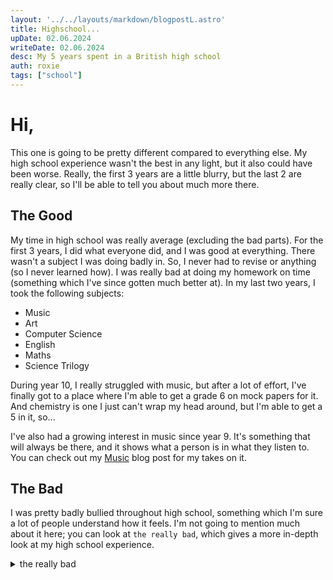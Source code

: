 ```yaml
---
layout: '../../layouts/markdown/blogpostL.astro'
title: Highschool...
upDate: 02.06.2024
writeDate: 02.06.2024
desc: My 5 years spent in a British high school
auth: roxie
tags: ["school"]
---
```


# Hi,
This one is going to be pretty different compared to everything else. My high school experience wasn't the best in any light, but it also could have been worse. Really, the first 3 years are a little blurry, but the last 2 are really clear, so I'll be able to tell you about much more there.

## The Good
My time in high school was really average (excluding the bad parts). For the first 3 years, I did what everyone did, and I was good at everything. There wasn't a subject I was doing badly in. So, I never had to revise or anything (so I never learned how). I was really bad at doing my homework on time (something which I've since gotten much better at). In my last two years, I took the following subjects:
- Music
- Art
- Computer Science
- English
- Maths
- Science Trilogy

During year 10, I really struggled with music, but after a lot of effort, I've finally got to a place where I'm able to get a grade 6 on mock papers for it. And chemistry is one I just can't wrap my head around, but I'm able to get a 5 in it, so...

I've also had a growing interest in music since year 9. It's something that will always be there, and it shows what a person is in what they listen to. You can check out my [Music](https://roxcelic.love/posts/post0002/) blog post for my takes on it.

## The Bad
I was pretty badly bullied throughout high school, something which I'm sure a lot of people understand how it feels. I'm not going to mention much about it here; you can look at `the really bad`, which gives a more in-depth look at my high school experience.

<details>
    <code>tw-assault</code>
    <summary>the really bad</summary>
    <h4>Year 7 (2019-2020)</h4>
    <p>I started year 7 with 2 'friends' from my primary. I remember I fell out with them over some silly reason, but I can't actually remember it, so my first few terms of year 7 I spent alone. Thankfully, I did make friends later in the year, and they're still my friends now. I think I'm pretty lucky to have them, really, and I can't think of anyone else I'd rather have spent my time with. Then, of course, lockdown struck.</p>
    <h4>Year 8 (2020-2021)</h4>
    <p>Year 8 was spent mostly in lockdown if I remember correctly, with it ending just at the very end of the school year. I got really into the Dream SMP during this time, I think (for anyone wondering, I watched Tubbo, Technoblade, and Ranboo). I also really enjoyed Jaiden Animations, Lovejoy, Wilbur Soot, and Chippy Gaming.</p>
    <h4>Year 9 (2021-2022)</h4>
    <p>During year 9, I started to look at myself and try and figure out who I was a bit more than any other year. I started to lean into being a bit more 'girly' with how I dress and act (this is probably what caused most of my issues later), and at the end of the year, I had a large falling out with my friends which led me to try and be more 'liked' and popular. I cut my hair really short (and omg, I was so stupid, bad idea, bad idea). During the summer break of this year is when I met some people that I would regard as amazing and were a really positive influence on me.</p>
    <h4>Year 10 (2022-2023)</h4>
    <p>This is the year when I think everything went wrong for me. It turns out during one of the breaks early in the year, I was being stalked while on a trip out with one of my old friends after we made up again (I think at this point there was maybe something more?), and we were recorded holding hands, and it was posted everywhere. From that point on, I've been followed consistently every time I went outside because boys find it funny to stalk girls, I guess? Actual weirdos. It was just stalking and recording for a while, which was not **too** bad until it became constant slurs and eventually assault. This put me in a really bad state mentally, and I was also trying to keep the attention from my friend, so if I ever saw her getting harassed, I'd put the attention back to me because I saw it as my fault it was happening for some reason. Me being in that really bad state led to another argument with my friend which took much longer to get over, so I was once again alone and in a really bad state mentally. Not to mention the video of me being assaulted that still gets shown to me over and over again now, and I have to try and pretend that it didn't bother me, so I think I set it as my lockscreen for a while, but it still hurts.</p>
    <h4>Year 11 (2023-2024)</h4>
    <p>My current and final year, I've been working on myself for a lot of it. The assault calmed down halfway through, and it's been a really long time since I've been hurt or anything. It ended when there was this really big thing about them *sexually* assaulting me, and I think they've been too scared to do anything else. Another thing which I haven't had a chance to talk about to anyone. Most people this year have just been ignoring me and calling me annoying to my face, which is better than before but it's still not fun. I'm at the end of it now though, so that's amazing. Thanks for reading. There's much more which I could have said, but I don't feel like I should as it's really personal.</p>
</details>
